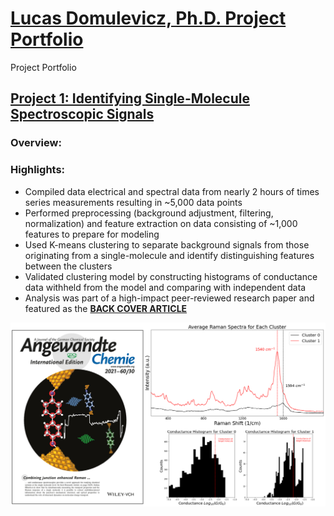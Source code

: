 # [Lucas Domulevicz, Ph.D. Project Portfolio](https://lkdomule137.github.io/Lucas_Domulevicz_Portfolio/)
Project Portfolio

## [Project 1: Identifying Single-Molecule Spectroscopic Signals](https://github.com/lkdomule137/kmeans_clustering_of_spectroscopic_data)
### Overview:


### Highlights:
* Compiled data electrical and spectral data from nearly 2 hours of times series measurements resulting in ~5,000 data points
* Performed preprocessing (background adjustment, filtering, normalization) and feature extraction on data consisting of ~1,000 features to prepare for modeling
* Used K-means clustering to separate background signals from those originating from a single-molecule and identify distinguishing features between the clusters
* Validated clustering model by constructing histograms of conductance data withheld from the model and comparing with independent data
* Analysis was part of a high-impact peer-reviewed research paper and featured as the [**BACK COVER ARTICLE**](https://onlinelibrary.wiley.com/doi/10.1002/anie.202106779)

![](/Images/kmeans_project_overview_image.PNG)
  

